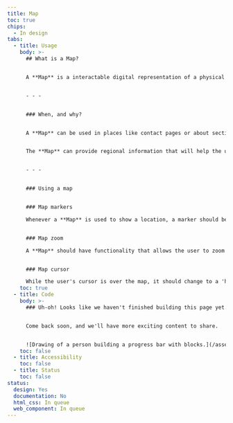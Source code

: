 ```yaml
---
title: Map
toc: true
chips:
  - In design
tabs:
  - title: Usage
    body: >-
      ## What is a Map?


      A **Map** is a interactable digital representation of a physical map, i.e. a diagram of an area of land or sea showing physical features, cities and roads with controls for search and zoom.


      - - -


      ### When, and why?


      A **Map** can be used in places like contact pages or about sections of your application to increase awareness of a location and display key points.


      The **Map** can provide regional information that will help the user locate a particular service and calculate the distance between two markers.


      - - -


      ### Using a map


      ### Map markers

      Whenever a **Map** is used to show a location, a marker should be displayed on the location to illustrate effectively where the user's attention should be focused.


      ### Map zoom

      A **Map** should have functionality that allows the user to zoom in and out to get a wider context of the location. There should also be a zoom level included to show how zoomed in the user is.


      ### Map cursor

      While the user's cursor is over the map, it should change to a 'hand' symbol rather than a pointer to demonstrate that the map is interactable.
    toc: true
  - title: Code
    body: >-
      ### Uh-oh! Looks like we haven't finished building this page yet.


      Come back soon, and we'll have more exciting content to share.


      ![Drawing of a person building a progress bar with blocks.](/assets/img/downloading.svg "Just a few more pieces to go before it is ready...")
    toc: false
  - title: Accessibility
    toc: false
  - title: Status
    toc: false
status:
  design: Yes
  documentation: No
  html_css: In queue
  web_component: In queue
---
```


